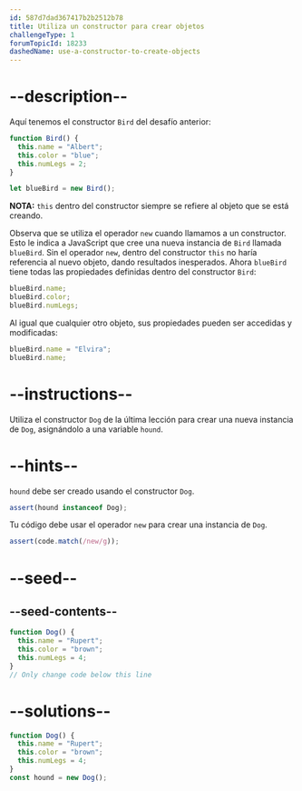 ```yaml
---
id: 587d7dad367417b2b2512b78
title: Utiliza un constructor para crear objetos
challengeType: 1
forumTopicId: 18233
dashedName: use-a-constructor-to-create-objects
---
```


# --description--

Aquí tenemos el constructor `Bird` del desafío anterior:

```js
function Bird() {
  this.name = "Albert";
  this.color = "blue";
  this.numLegs = 2;
}

let blueBird = new Bird();
```

**NOTA:** `this` dentro del constructor siempre se refiere al objeto que se está creando.

Observa que se utiliza el operador `new` cuando llamamos a un constructor. Esto le indica a JavaScript que cree una nueva instancia de `Bird` llamada `blueBird`. Sin el operador `new`, dentro del constructor `this` no haría referencia al nuevo objeto, dando resultados inesperados. Ahora `blueBird` tiene todas las propiedades definidas dentro del constructor `Bird`:

```js
blueBird.name;
blueBird.color;
blueBird.numLegs;
```

Al igual que cualquier otro objeto, sus propiedades pueden ser accedidas y modificadas:

```js
blueBird.name = "Elvira";
blueBird.name;
```

# --instructions--

Utiliza el constructor `Dog` de la última lección para crear una nueva instancia de `Dog`, asignándolo a una variable `hound`.

# --hints--

`hound` debe ser creado usando el constructor `Dog`.

```js
assert(hound instanceof Dog);
```

Tu código debe usar el operador `new` para crear una instancia de `Dog`.

```js
assert(code.match(/new/g));
```

# --seed--

## --seed-contents--

```js
function Dog() {
  this.name = "Rupert";
  this.color = "brown";
  this.numLegs = 4;
}
// Only change code below this line
```

# --solutions--

```js
function Dog() {
  this.name = "Rupert";
  this.color = "brown";
  this.numLegs = 4;
}
const hound = new Dog();
```
